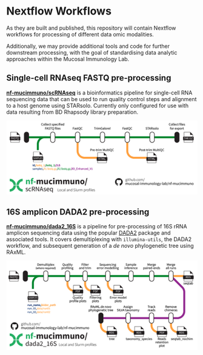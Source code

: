 # Nextflow Workflows

As they are built and published, this repository will contain Nextflow workflows for processing of different data omic modalities.

Additionally, we may provide additional tools and code for further downstream processing, with the goal of standardising data analytic approaches within the Mucosal Immunology Lab.

## Single-cell RNAseq FASTQ pre-processing

[**nf-mucimmuno/scRNAseq**](./scRNAseq.md) is a bioinformatics pipeline for single-cell RNA sequencing data that can be used to run quality control steps and alignment to a host genome using STARsolo. Currently only configured for use with data resulting from BD Rhapsody library preparation.

![nfmucimmuno/scRNAseq](../assets/NextFlow/nf-mucimmuno_scRNAseq.png)

## 16S amplicon DADA2 pre-processing

[**nf-mucimmuno/dada2_16S**](./dada2_16S.md) is a pipeline for pre-processing of 16S rRNA amplicon sequencing data using the popular [DADA2](https://benjjneb.github.io/dada2/index.html) package and associated tools. It covers demultiplexing with `illumina-utils`, the DADA2 workflow, and subsequent generation of a *de novo* phylogenetic tree using RAxML.

![nfmucimmuno/dada2_16S](../assets/NextFlow/nf-mucimmuno_dada2_16S.png)